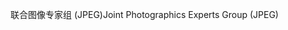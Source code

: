 <span data-ttu-id="94f1a-101">联合图像专家组 (JPEG)</span><span class="sxs-lookup"><span data-stu-id="94f1a-101">Joint Photographics Experts Group (JPEG)</span></span>